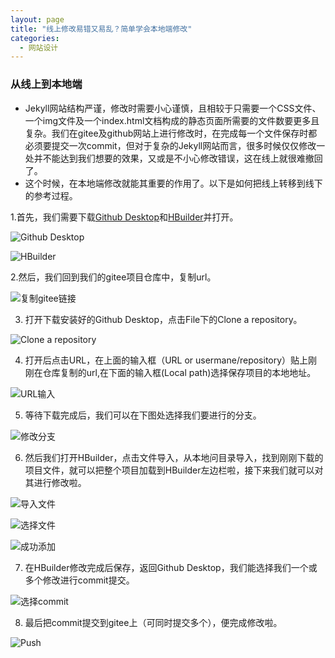 ```yaml
---
layout: page
title: "线上修改易错又易乱？简单学会本地端修改"
categories:
  - 网站设计
---
```


### 从线上到本地端

- Jekyll网站结构严谨，修改时需要小心谨慎，且相较于只需要一个CSS文件、一个img文件及一个index.html文档构成的静态页面所需要的文件数要更多且复杂。我们在gitee及github网站上进行修改时，在完成每一个文件保存时都必须要提交一次commit，但对于复杂的Jekyll网站而言，很多时候仅仅修改一处并不能达到我们想要的效果，又或是不小心修改错误，这在线上就很难撤回了。
- 这个时候，在本地端修改就能其重要的作用了。以下是如何把线上转移到线下的参考过程。

1.首先，我们需要下载[Github Desktop](https://desktop.github.com/)和[HBuilder](http://www.dcloud.io/hbuilderx.html)并打开。

![Github Desktop](https://assets.gitee.com/jiayichen/jiayichen/raw/5295a5f7abf4cb194eda49ec243a510431a679d3/assets/images/Github%20Desktop-url.png)

![HBuilder](https://assets.gitee.com/jiayichen/jiayichen/raw/5295a5f7abf4cb194eda49ec243a510431a679d3/assets/images/HBuilder-url.png)


2.然后，我们回到我们的gitee项目仓库中，复制url。

![复制gitee链接](https://assets.gitee.com/jiayichen/jiayichen/raw/5295a5f7abf4cb194eda49ec243a510431a679d3/assets/images/gitee-url.png)

3. 打开下载安装好的Github Desktop，点击File下的Clone a repository。

![Clone a repository](https://assets.gitee.com/jiayichen/jiayichen/raw/5295a5f7abf4cb194eda49ec243a510431a679d3/assets/images/Clone%20a%20repository-anniu.png)

4. 打开后点击URL，在上面的输入框（URL or usermane/repository）贴上刚刚在仓库复制的url,在下面的输入框(Local path)选择保存项目的本地地址。

![URL输入](https://assets.gitee.com/jiayichen/jiayichen/raw/5295a5f7abf4cb194eda49ec243a510431a679d3/assets/images/URL-input.png)

5. 等待下载完成后，我们可以在下图处选择我们要进行的分支。

![修改分支](https://assets.gitee.com/jiayichen/jiayichen/raw/5295a5f7abf4cb194eda49ec243a510431a679d3/assets/images/xiugaifenzhi.png)

6. 然后我们打开HBuilder，点击文件导入，从本地问目录导入，找到刚刚下载的项目文件，就可以把整个项目加载到HBuilder左边栏啦，接下来我们就可以对其进行修改啦。

![导入文件](https://assets.gitee.com/jiayichen/jiayichen/raw/5295a5f7abf4cb194eda49ec243a510431a679d3/assets/images/daoruwenjian.png)

![选择文件](https://assets.gitee.com/jiayichen/jiayichen/raw/5295a5f7abf4cb194eda49ec243a510431a679d3/assets/images/Choice.png)

![成功添加](https://assets.gitee.com/jiayichen/jiayichen/raw/5295a5f7abf4cb194eda49ec243a510431a679d3/assets/images/chenggongtianjia.png)

7. 在HBuilder修改完成后保存，返回Github Desktop，我们能选择我们一个或多个修改进行commit提交。

![选择commit](https://gitee.com/jiayichen/jiayichen/raw/5295a5f7abf4cb194eda49ec243a510431a679d3/assets/images/Choice-commit.png)

8. 最后把commit提交到gitee上（可同时提交多个），便完成修改啦。

![Push](https://gitee.com/jiayichen/jiayichen/raw/gh-pages/assets/images/Push.png)


